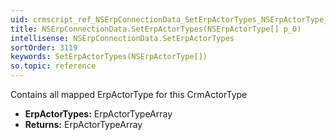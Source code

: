 ```yaml
---
uid: crmscript_ref_NSErpConnectionData_SetErpActorTypes_NSErpActorType__p_0
title: NSErpConnectionData.SetErpActorTypes(NSErpActorType[] p_0)
intellisense: NSErpConnectionData.SetErpActorTypes
sortOrder: 3119
keywords: SetErpActorTypes(NSErpActorType[])
so.topic: reference
---
```



Contains all mapped ErpActorType for this CrmActorType



* **ErpActorTypes:** ErpActorTypeArray
* **Returns:** ErpActorTypeArray


